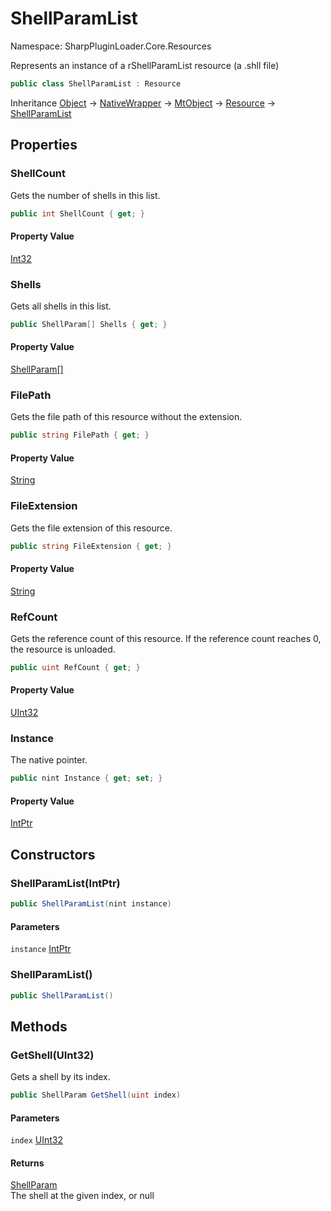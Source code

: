 # ShellParamList

Namespace: SharpPluginLoader.Core.Resources

Represents an instance of a rShellParamList resource (a .shll file)

```csharp
public class ShellParamList : Resource
```

Inheritance [Object](https://docs.microsoft.com/en-us/dotnet/api/System.Object) → [NativeWrapper](./SharpPluginLoader.Core.NativeWrapper.md) → [MtObject](./SharpPluginLoader.Core.MtObject.md) → [Resource](./SharpPluginLoader.Core.Resources.Resource.md) → [ShellParamList](./SharpPluginLoader.Core.Resources.ShellParamList.md)

## Properties

### **ShellCount**

Gets the number of shells in this list.

```csharp
public int ShellCount { get; }
```

#### Property Value

[Int32](https://docs.microsoft.com/en-us/dotnet/api/System.Int32)<br>

### **Shells**

Gets all shells in this list.

```csharp
public ShellParam[] Shells { get; }
```

#### Property Value

[ShellParam[]](./SharpPluginLoader.Core.Resources.ShellParam.md)<br>

### **FilePath**

Gets the file path of this resource without the extension.

```csharp
public string FilePath { get; }
```

#### Property Value

[String](https://docs.microsoft.com/en-us/dotnet/api/System.String)<br>

### **FileExtension**

Gets the file extension of this resource.

```csharp
public string FileExtension { get; }
```

#### Property Value

[String](https://docs.microsoft.com/en-us/dotnet/api/System.String)<br>

### **RefCount**

Gets the reference count of this resource. If the reference count reaches 0, the resource is unloaded.

```csharp
public uint RefCount { get; }
```

#### Property Value

[UInt32](https://docs.microsoft.com/en-us/dotnet/api/System.UInt32)<br>

### **Instance**

The native pointer.

```csharp
public nint Instance { get; set; }
```

#### Property Value

[IntPtr](https://docs.microsoft.com/en-us/dotnet/api/System.IntPtr)<br>

## Constructors

### **ShellParamList(IntPtr)**

```csharp
public ShellParamList(nint instance)
```

#### Parameters

`instance` [IntPtr](https://docs.microsoft.com/en-us/dotnet/api/System.IntPtr)<br>

### **ShellParamList()**

```csharp
public ShellParamList()
```

## Methods

### **GetShell(UInt32)**

Gets a shell by its index.

```csharp
public ShellParam GetShell(uint index)
```

#### Parameters

`index` [UInt32](https://docs.microsoft.com/en-us/dotnet/api/System.UInt32)<br>

#### Returns

[ShellParam](./SharpPluginLoader.Core.Resources.ShellParam.md)<br>
The shell at the given index, or null
